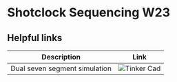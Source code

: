 # Shotclock Sequencing W23

## Helpful links

|Description                  |Link|
|-----------------------------|--------------------------------------------------------------------------------------|
|Dual seven segment simulation| ![Tinker Cad](https://www.tinkercad.com/things/fW3sE9LRNoG-2-digit-7-segment-display)|

